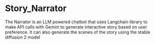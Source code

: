 # Story_Narrator
The Narrator is an LLM powered chatbot that uses Langchain library to make API calls with Gemini to generate interactive story based on user preference. It can also generate the scenes of the story using the stable diffusion 2 model
